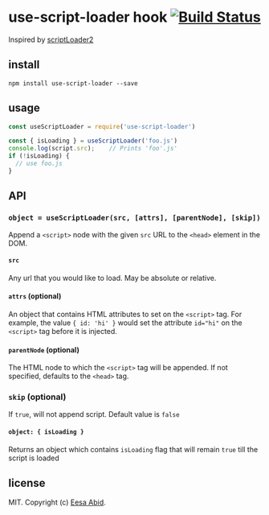 # use-script-loader hook [![Build Status](https://travis-ci.org/essaji/useScriptLoader.svg?branch=master)](https://travis-ci.org/essaji/useScriptLoader)

Inspired by [scriptLoader2](https://github.com/feross/load-script2)
## install

```
npm install use-script-loader --save
```

## usage

```js
const useScriptLoader = require('use-script-loader')

const { isLoading } = useScriptLoader('foo.js')
console.log(script.src);    // Prints 'foo'.js'
if (!isLoading) {
  // use foo.js
}
```

## API

### `object = useScriptLoader(src, [attrs], [parentNode], [skip])`

Append a `<script>` node with the given `src` URL to the `<head>` element in the DOM.

#### `src`

Any url that you would like to load.  May be absolute or relative.

#### `attrs` (optional)

An object that contains HTML attributes to set on the `<script>` tag. For
example, the value `{ id: 'hi' }` would set the attribute `id="hi"` on the
`<script>` tag before it is injected.

#### `parentNode` (optional)

The HTML node to which the `<script>` tag will be appended. If not specified,
defaults to the `<head>` tag.

### `skip` (optional)

If `true`, will not append script. Default value is `false`

#### `object: { isLoading }`

Returns an object which contains `isLoading` flag that will remain `true` till the script is loaded

## license

MIT. Copyright (c) [Eesa Abid](https://github.com/essaji).
